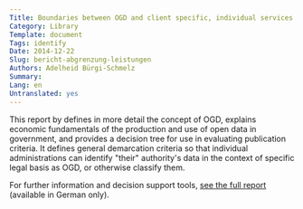 ```yaml
---
Title: Boundaries between OGD and client specific, individual services
Category: Library
Template: document
Tags: identify
Date: 2014-12-22
Slug: bericht-abgrenzung-leistungen
Authors: Adelheid Bürgi-Schmelz
Summary:
Lang: en
Untranslated: yes
---
```


This report by defines in more detail the concept of OGD, explains economic fundamentals of the production and use of open data in government, and provides a decision tree for use in evaluating publication criteria. It defines general demarcation criteria so that individual administrations can identify "their" authority's data in the context of specific legal basis as OGD, or otherwise classify them.

For further information and decision support tools, [see the full report](/de/library/bericht-abgrenzung-leistungen) (available in German only).
